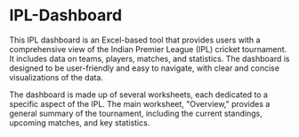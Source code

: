 # IPL-Dashboard
This IPL dashboard is an Excel-based tool that provides users with a comprehensive view of the Indian Premier League (IPL) cricket tournament. It includes data on teams, players, matches, and statistics. The dashboard is designed to be user-friendly and easy to navigate, with clear and concise visualizations of the data.

The dashboard is made up of several worksheets, each dedicated to a specific aspect of the IPL. The main worksheet, "Overview," provides a general summary of the tournament, including the current standings, upcoming matches, and key statistics.
